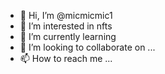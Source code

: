 - 👋 Hi, I’m @micmicmic1
- 👀 I’m interested in nfts
- 🌱 I’m currently learning 
- 💞️ I’m looking to collaborate on ...
- 📫 How to reach me ...

<!---
micmicmic1/micmicmic1 is a ✨ special ✨ repository because its `README.md` (this file) appears on your GitHub profile.
You can click the Preview link to take a look at your changes.
--->
